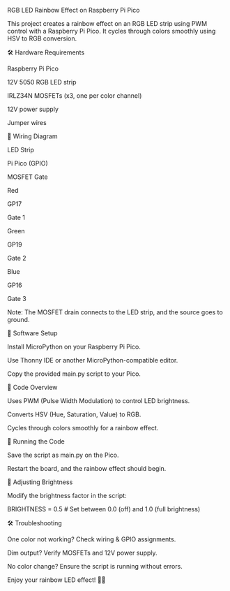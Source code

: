 RGB LED Rainbow Effect on Raspberry Pi Pico

This project creates a rainbow effect on an RGB LED strip using PWM control with a Raspberry Pi Pico. It cycles through colors smoothly using HSV to RGB conversion.

🛠 Hardware Requirements

Raspberry Pi Pico

12V 5050 RGB LED strip

IRLZ34N MOSFETs (x3, one per color channel)

12V power supply

Jumper wires

📌 Wiring Diagram

LED Strip

Pi Pico (GPIO)

MOSFET Gate

Red

GP17

Gate 1

Green

GP19

Gate 2

Blue

GP16

Gate 3

Note: The MOSFET drain connects to the LED strip, and the source goes to ground.

💾 Software Setup

Install MicroPython on your Raspberry Pi Pico.

Use Thonny IDE or another MicroPython-compatible editor.

Copy the provided main.py script to your Pico.

📜 Code Overview

Uses PWM (Pulse Width Modulation) to control LED brightness.

Converts HSV (Hue, Saturation, Value) to RGB.

Cycles through colors smoothly for a rainbow effect.

🚀 Running the Code

Save the script as main.py on the Pico.

Restart the board, and the rainbow effect should begin.

🎨 Adjusting Brightness

Modify the brightness factor in the script:

BRIGHTNESS = 0.5  # Set between 0.0 (off) and 1.0 (full brightness)

🛠 Troubleshooting

One color not working? Check wiring & GPIO assignments.

Dim output? Verify MOSFETs and 12V power supply.

No color change? Ensure the script is running without errors.

Enjoy your rainbow LED effect! 🌈✨
